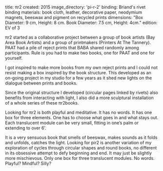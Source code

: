 title: πr2 
created: 2015
image_directory: 'pi-r-2'
binding: Briand's rivet binding
materials: book cloth, leather, decorative paper, neodymium magnets, beeswax and pigment on recycled prints
dimensions: "Box Diameter: 9 cm, Height: 8 cm. Book Diameter:  7.5 cm, Height: 4cm."
edition: EV of 3

πr2 started as a collaborative project between a group of book artists (Bay Area Book Artists) and a group of printmakers (Printers At The Tannery). PAAT had a pile of reject prints that BABA shared randomly among participants. Rule is you had to make two books, one for PAAT and one for yourself. 

I got inspired to make more books from my own reject prints and I could not resist making a box inspired by the book structure. This developed as an on-going project in my studio for a few years as it shed new lights on the dialogue between prints and books. 

Since the original structure I developed (circular pages linked by rivets) also benefits from interacting with light, I also did a more sculptural installation of a whole series of these πr2books.

Looking for πr2 is both playful and meditative. It has no words. It has one box for three elements.  One has to choose what goes in and what stays out. Each translucent module can be very small, fitting in one’s palm or extending to over 6’. 

It is a very sensuous book that smells of beeswax, makes sounds as it folds and unfolds, catches the light. Looking for pir2 is another variation of my exploration of cycles through circular shapes and round books, no different in its obsessive attempt to defy beginning and end. It may just be slightly more mischievous. Only one box for three translucent modules. No words. Playful? Mindful? Silly?
